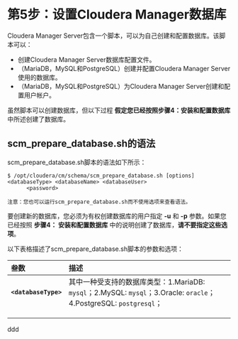第5步：设置Cloudera Manager数据库
================================================================================
Cloudera Manager Server包含一个脚本，可以为自己创建和配置数据库。该脚本可以：
+ 创建Cloudera Manager Server数据库配置文件。
+ （MariaDB，MySQL和PostgreSQL）创建并配置Cloudera Manager Server使用的数据库。
+ （MariaDB，MySQL和PostgreSQL）为Cloudera Manager Server创建和配置用户帐户。

虽然脚本可以创建数据库，但以下过程 **假定您已经按照步骤4：安装和配置数据库** 中所述创建了数据库。

## scm_prepare_database.sh的语法
scm_prepare_database.sh脚本的语法如下所示：
```shell
$ /opt/cloudera/cm/schema/scm_prepare_database.sh [options] <databaseType> <databaseName> <databaseUser>
      <password>
```
```
注意：您也可以运行scm_prepare_database.sh而不使用选项来查看语法。
```
要创建新的数据库，您必须为有权创建数据库的用户指定 **-u** 和 **-p** 参数。如果您已经按照 **步骤4：
安装和配置数据库** 中的说明创建了数据库，**请不要指定这些选项**。

以下表格描述了scm_prepare_database.sh脚本的参数和选项：

| 叁数 | 描述 |
| :------------- | :------------- |
| **`<databaseType>`** | 其中一种受支持的数据库类型：1.MariaDB: `mysql`；2.MySQL: `mysql`；3.Oracle: `oracle`；4.PostgreSQL: `postgresql`； |
|  |  |
|  |  |
|  |  |









































ddd
